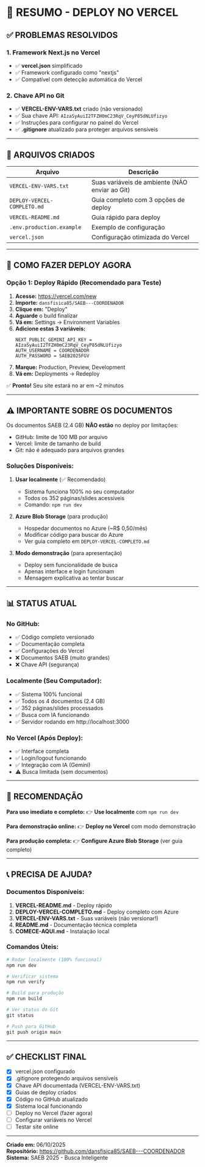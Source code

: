 # 🎯 RESUMO - DEPLOY NO VERCEL

## ✅ PROBLEMAS RESOLVIDOS

### 1. Framework Next.js no Vercel
- ✅ **vercel.json** simplificado
- ✅ Framework configurado como "nextjs"
- ✅ Compatível com detecção automática do Vercel

### 2. Chave API no Git
- ✅ **VERCEL-ENV-VARS.txt** criado (não versionado)
- ✅ Sua chave API: `AIzaSyAuiI2TFZH0mC23RqV_CeyP85dNLUfizyo`
- ✅ Instruções para configurar no painel do Vercel
- ✅ **.gitignore** atualizado para proteger arquivos sensíveis

---

## 📁 ARQUIVOS CRIADOS

| Arquivo | Descrição |
|---------|-----------|
| `VERCEL-ENV-VARS.txt` | Suas variáveis de ambiente (NÃO enviar ao Git) |
| `DEPLOY-VERCEL-COMPLETO.md` | Guia completo com 3 opções de deploy |
| `VERCEL-README.md` | Guia rápido para deploy |
| `.env.production.example` | Exemplo de configuração |
| `vercel.json` | Configuração otimizada do Vercel |

---

## 🚀 COMO FAZER DEPLOY AGORA

### Opção 1: Deploy Rápido (Recomendado para Teste)

1. **Acesse:** https://vercel.com/new
2. **Importe:** `dansfisica85/SAEB---COORDENADOR`
3. **Clique em:** "Deploy"
4. **Aguarde** o build finalizar
5. **Vá em:** Settings → Environment Variables
6. **Adicione estas 3 variáveis:**
   ```
   NEXT_PUBLIC_GEMINI_API_KEY = AIzaSyAuiI2TFZH0mC23RqV_CeyP85dNLUfizyo
   AUTH_USERNAME = COORDENADOR
   AUTH_PASSWORD = SAEB2025FGV
   ```
7. **Marque:** Production, Preview, Development
8. **Vá em:** Deployments → Redeploy

✅ **Pronto!** Seu site estará no ar em ~2 minutos

---

## ⚠️ IMPORTANTE SOBRE OS DOCUMENTOS

Os documentos SAEB (2.4 GB) **NÃO estão** no deploy por limitações:

- GitHub: limite de 100 MB por arquivo
- Vercel: limite de tamanho de build
- Git: não é adequado para arquivos grandes

### Soluções Disponíveis:

1. **Usar localmente** (✅ Recomendado)
   - Sistema funciona 100% no seu computador
   - Todos os 352 páginas/slides acessíveis
   - Comando: `npm run dev`

2. **Azure Blob Storage** (para produção)
   - Hospedar documentos no Azure (~R$ 0,50/mês)
   - Modificar código para buscar do Azure
   - Ver guia completo em `DEPLOY-VERCEL-COMPLETO.md`

3. **Modo demonstração** (para apresentação)
   - Deploy sem funcionalidade de busca
   - Apenas interface e login funcionam
   - Mensagem explicativa ao tentar buscar

---

## 📊 STATUS ATUAL

### No GitHub:
- ✅ Código completo versionado
- ✅ Documentação completa
- ✅ Configurações do Vercel
- ❌ Documentos SAEB (muito grandes)
- ❌ Chave API (segurança)

### Localmente (Seu Computador):
- ✅ Sistema 100% funcional
- ✅ Todos os 4 documentos (2.4 GB)
- ✅ 352 páginas/slides processados
- ✅ Busca com IA funcionando
- ✅ Servidor rodando em http://localhost:3000

### No Vercel (Após Deploy):
- ✅ Interface completa
- ✅ Login/logout funcionando
- ✅ Integração com IA (Gemini)
- ⚠️ Busca limitada (sem documentos)

---

## 🎯 RECOMENDAÇÃO

**Para uso imediato e completo:**
👉 **Use localmente** com `npm run dev`

**Para demonstração online:**
👉 **Deploy no Vercel** com modo demonstração

**Para produção completa:**
👉 **Configure Azure Blob Storage** (ver guia completo)

---

## 📞 PRECISA DE AJUDA?

### Documentos Disponíveis:

1. **VERCEL-README.md** - Deploy rápido
2. **DEPLOY-VERCEL-COMPLETO.md** - Deploy completo com Azure
3. **VERCEL-ENV-VARS.txt** - Suas variáveis (não versionar!)
4. **README.md** - Documentação técnica completa
5. **COMECE-AQUI.md** - Instalação local

### Comandos Úteis:

```powershell
# Rodar localmente (100% funcional)
npm run dev

# Verificar sistema
npm run verify

# Build para produção
npm run build

# Ver status do Git
git status

# Push para GitHub
git push origin main
```

---

## ✅ CHECKLIST FINAL

- [x] vercel.json configurado
- [x] .gitignore protegendo arquivos sensíveis
- [x] Chave API documentada (VERCEL-ENV-VARS.txt)
- [x] Guias de deploy criados
- [x] Código no GitHub atualizado
- [x] Sistema local funcionando
- [ ] Deploy no Vercel (fazer agora)
- [ ] Configurar variáveis no Vercel
- [ ] Testar site online

---

**Criado em:** 06/10/2025  
**Repositório:** https://github.com/dansfisica85/SAEB---COORDENADOR  
**Sistema:** SAEB 2025 - Busca Inteligente
